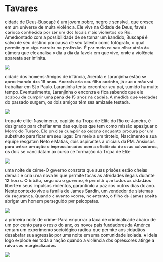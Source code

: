 # Tavares
cidade de Deus-Buscapé é um jovem pobre, negro e sensível, que cresce em um universo de muita violência. Ele vive na Cidade de Deus, favela carioca conhecida por ser um dos locais mais violentos do Rio. Amedrontado com a possibilidade de se tornar um bandido, Buscapé é salvo de seu destino por causa de seu talento como fotógrafo, o qual permite que siga carreira na profissão. É por meio de seu olhar atrás da câmera que ele analisa o dia a dia da favela em que vive, onde a violência aparenta ser infinita.

![](https://media1.tenor.com/m/w27xqWdj308AAAAd/city-of-god.gif)

cidade dos homens-Amigos de infância, Acerola e Laranjinha estão se aproximando dos 18 anos. Acerola cria seu filho sozinho, já que a mãe vai trabalhar em São Paulo. Laranjinha tenta encontrar seu pai, sumido há muito tempo. Eventualmente, Laranjinha o encontra e fica sabendo que ele acabou de cumprir uma pena de 15 anos na cadeia. À medida que verdades do passado surgem, os dois amigos têm sua amizade testada.

![](https://media1.tenor.com/m/p4qQReiz6wkAAAAd/city-of-god-benny.gif)

tropa de elite-Nascimento, capitão da Tropa de Elite do Rio de Janeiro, é designado para chefiar uma das equipes que tem como missão apaziguar o Morro do Turano. Ele precisa cumprir as ordens enquanto procura por um substituto para ficar em seu lugar. Em meio a um tiroteio, Nascimento e sua equipe resgatam Neto e Matias, dois aspirantes a oficiais da PM. Ansiosos para entrar em ação e impressionados com a eficiência de seus salvadores, os dois se candidatam ao curso de formação da Tropa de Elite

![](https://media1.tenor.com/m/ANSijm4FQhEAAAAd/joe-cool-xbox.gif)

uma noite de crime-O governo constata que suas prisões estão cheias demais e cria uma nova lei que permite todas as atividades ilegais durante 12 horas. O intuito, segundo o governo, é permitir que todos os cidadãos libertem seus impulsos violentos, garantindo a paz nos outros dias do ano. Neste contexto vive a família de James Sandin, um vendedor de sistemas de segurança. Quando o evento ocorre, no entanto, o filho de James aceita abrigar um homem perseguido por psicopatas.

![](https://media1.tenor.com/m/RjnXpwPJpZ0AAAAd/peronia1-peronia.gif)

a primeira noite de crime- Para empurrar a taxa de criminalidade abaixo de um por cento para o resto do ano, os novos pais fundadores da América tentam um experimento sociológico radical que permite aos cidadãos desabafar sua agressão por uma noite em uma comunidade isolada. A ideia logo explode em toda a nação quando a violência dos opressores atinge a raiva dos marginalizados.

![](https://media1.tenor.com/m/AXnhEW_7mKcAAAAd/purga-la-noche-de-las-bestias.gif)

